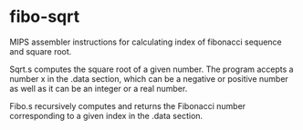 # fibo-sqrt
MIPS assembler instructions for calculating index of fibonacci sequence and square root.

Sqrt.s computes the square root of a given number. The program accepts a number x in the .data section,
which can be a negative or positive number as well as it can be an integer or a real number.

Fibo.s recursively computes and returns the Fibonacci number corresponding to a given index in the .data section.
